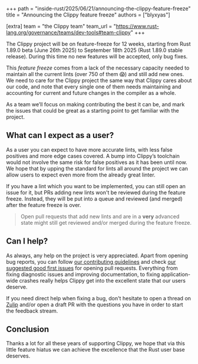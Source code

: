 +++
path = "inside-rust/2025/06/21/announcing-the-clippy-feature-freeze"
title = "Announcing the Clippy feature freeze"
authors = ["blyxyas"]

[extra]
team = "the Clippy team"
team_url = "https://www.rust-lang.org/governance/teams/dev-tools#team-clippy"
+++

The Clippy project will be on feature-freeze for 12 weeks, starting from Rust
1.89.0 beta (June 26th 2025) to September 18th 2025 (Rust 1.89.0 stable
release). During this time no new features will be accepted, only bug fixes.

This *feature freeze* comes from a lack of the necessary capacity needed
to maintain all the current lints (over 750 of them 😱) and still add new ones.
We need to care for the Clippy project the same way that Clippy cares about our
code, and note that every single one of them needs maintaining and accounting
for current and future changes in the compiler as a whole.

As a team we’ll focus on making contributing the best it can be, and mark the
issues that could be great as a starting point to get familiar with the project.

## What can I expect as a user?

As a user you can expect to have more accurate lints, with less false positives
and more edge cases covered. A bump into Clippy’s toolchain would not involve
the same risk for false positives as it has been until now. We hope that by
upping the standard for lints all around the project we can allow users to
expect even more from the already great linter.

If you have a lint which you want to be implemented, you can still open an
issue for it, but PRs adding new lints won't be reviewed during the feature
freeze. Instead, they will be put into a queue and reviewed (and merged) after
the feature freeze is over.

> Open pull requests that add new lints and are in a **very** advanced state
> might still get reviewed and/or merged during the feature freeze.

## Can I help?

As always, any help on the project is very appreciated. Apart from opening bug
reports, you can follow [our contributing guidelines] and check [our suggested
good first issues] for opening pull requests. Everything from fixing diagnostic
issues and improving documentation, to fixing application-wide crashes
really helps Clippy get into the excellent state that our users deserve.

If you need direct help when fixing a bug, don't hesitate to open a thread on
[Zulip] and/or open a draft PR with the questions you have in order to start
the feedback stream.

## Conclusion

Thanks a lot for all these years of supporting Clippy, we hope that via this
little feature hiatus we can achieve the excellence that the Rust user base
deserves. 

[our contributing guidelines]: https://github.com/rust-lang/rust-clippy/blob/master/CONTRIBUTING.md
[our suggested good first issues]: https://github.com/rust-lang/rust-clippy/issues/15086
[Zulip]: https://rust-lang.zulipchat.com/#narrow/channel/257328-clippy

